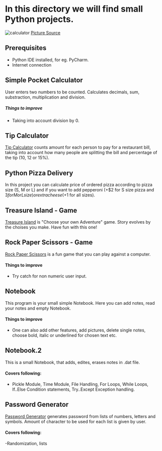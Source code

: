 # In this directory we will find small Python projects.

![calculator](https://user-images.githubusercontent.com/80334153/155100040-1b1c7b44-06d3-4c79-af4a-f7ab5dac35d9.PNG)
[Picture Source](https://uk.pcmag.com/gadgets/75299/nerd-alert-7-iconic-calculators-of-yore)

## Prerequisites
- Python IDE installed, for eg. PyCharm. 
- Internet connection

## Simple Pocket Calculator
User enters two numbers to be counted. Calculates decimals, sum, substraction, multiplication and division.

##### Things to improve
- Taking into account division by 0.

## Tip Calculator
[Tip Calculator](https://replit.com/@Irina-NicoleNic/tip-calculator-start#main.py) counts amount for each person to pay for a restaurant bill, 
taking into account how many people are splitting the bill and percentage of the tip (10, 12 or 15%).

## Python Pizza Delivery
In this project you can calculate price of ordered pizza according to pizza size (S, M or L) and 
if you want to add pepperoni (+$2 for S size pizza and $3 for M or L size) or extra cheese (+$1 for all sizes).

## Treasure Island - Game
[Treasure Island](https://replit.com/@Irina-NicoleNic/treasure-island-start-1#main.py) is "Choose your own Adventure" game. Story evolves by the choises you make. 
Have fun with this one!

## Rock Paper Scissors - Game
[Rock Paper Scissors](https://replit.com/@Irina-NicoleNic/rock-paper-scissors-start#main.py) is a fun game that you can play against a computer.
#### Things to improve
- Try catch for non numeric user input.

## Notebook
This program is your small simple Notebook. Here you can add notes, read your notes and empty Notebook.
#### Things to improve
- One can also add other features, add pictures, delete single notes, choose bold, italic or underlined for chosen text etc.

## Notebook.2
This is a small Notebook, that adds, edites, erases notes in .dat file. 
#### Covers following:
- Pickle Module, Time Module, File Handling, For Loops, While Loops, If..Else Condition statements, Try..Except Exception handling. 

## Password Generator
[Password Generator](https://replit.com/@Irina-NicoleNic/password-generator-start#main.py) generates password from lists of numbers, letters and symbols. Amount of character to be used for each list is given by user. 
#### Covers following:
-Randomization, lists
